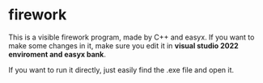 # firework
This is a visible firework program, made by C++ and easyx. 
If you want to make some changes in it, make sure you edit it in **visual studio 2022 enviroment and easyx bank**.  

If you want to run it directly, just easily find the .exe file and open it. 

